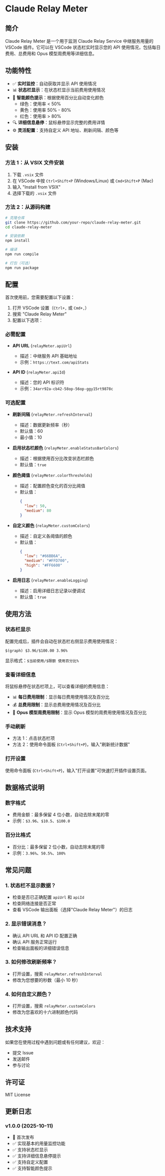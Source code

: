# Claude Relay Meter

## 简介

Claude Relay Meter 是一个用于监测 Claude Relay Service 中继服务用量的 VSCode 插件。它可以在 VSCode 状态栏实时显示您的 API 使用情况，包括每日费用、总费用和 Opus 模型周费用等详细信息。

## 功能特性

- ✅ **实时监控**：自动获取并显示 API 使用情况
- 📊 **状态栏显示**：在状态栏显示当前费用使用情况
- 🎨 **智能颜色提示**：根据使用百分比自动变化颜色
  - 绿色：使用率 < 50%
  - 黄色：使用率 50% - 80%
  - 红色：使用率 > 80%
- 🔍 **详细信息悬停**：鼠标悬停显示完整的费用详情
- ⚙️ **灵活配置**：支持自定义 API 地址、刷新间隔、颜色等

## 安装

### 方法 1：从 VSIX 文件安装
1. 下载 `.vsix` 文件
2. 在 VSCode 中按 `Ctrl+Shift+P` (Windows/Linux) 或 `Cmd+Shift+P` (Mac)
3. 输入 "Install from VSIX"
4. 选择下载的 `.vsix` 文件

### 方法 2：从源码构建
```bash
# 克隆仓库
git clone https://github.com/your-repo/claude-relay-meter.git
cd claude-relay-meter

# 安装依赖
npm install

# 编译
npm run compile

# 打包（可选）
npm run package
```

## 配置

首次使用前，您需要配置以下设置：

1. 打开 VSCode 设置（`Ctrl+,` 或 `Cmd+,`）
2. 搜索 "Claude Relay Meter"
3. 配置以下选项：

### 必需配置

- **API URL** (`relayMeter.apiUrl`)
  - 描述：中继服务 API 基础地址
  - 示例：`https://text.com/apiStats`

- **API ID** (`relayMeter.apiId`)
  - 描述：您的 API 标识符
  - 示例：`34arr92a-cb42-58op-56op-ggy15rt9878c`

### 可选配置

- **刷新间隔** (`relayMeter.refreshInterval`)
  - 描述：数据更新频率（秒）
  - 默认值：60
  - 最小值：10

- **启用状态栏颜色** (`relayMeter.enableStatusBarColors`)
  - 描述：根据使用百分比改变状态栏颜色
  - 默认值：`true`

- **颜色阈值** (`relayMeter.colorThresholds`)
  - 描述：配置颜色变化的百分比阈值
  - 默认值：
    ```json
    {
      "low": 50,
      "medium": 80
    }
    ```

- **自定义颜色** (`relayMeter.customColors`)
  - 描述：自定义各阈值的颜色
  - 默认值：
    ```json
    {
      "low": "#66BB6A",
      "medium": "#FFD700",
      "high": "#FF6600"
    }
    ```

- **启用日志** (`relayMeter.enableLogging`)
  - 描述：启用详细日志记录以便调试
  - 默认值：`true`

## 使用方法

### 状态栏显示

配置完成后，插件会自动在状态栏右侧显示费用使用情况：

```
$(graph) $3.96/$100.00 3.96%
```

显示格式：`$当前使用/$限额 使用百分比%`

### 查看详细信息

将鼠标悬停在状态栏项上，可以查看详细的费用信息：

- 📊 **每日费用限制**：显示每日费用使用情况及百分比
- 💰 **总费用限制**：显示总费用使用情况及百分比
- 🚀 **Opus 模型周费用限制**：显示 Opus 模型的周费用使用情况及百分比

### 手动刷新

- 方法 1：点击状态栏项
- 方法 2：使用命令面板 (`Ctrl+Shift+P`)，输入"刷新统计数据"

### 打开设置

使用命令面板 (`Ctrl+Shift+P`)，输入"打开设置"可快速打开插件设置页面。

## 数据格式说明

### 数字格式
- 费用金额：最多保留 4 位小数，自动去除末尾的零
- 示例：`$3.96`、`$10.5`、`$100.0`

### 百分比格式
- 百分比：最多保留 2 位小数，自动去除末尾的零
- 示例：`3.96%`、`50.5%`、`100%`

## 常见问题

### 1. 状态栏不显示数据？
- 检查是否已正确配置 `apiUrl` 和 `apiId`
- 检查网络连接是否正常
- 查看 VSCode 输出面板（选择"Claude Relay Meter"）的日志

### 2. 显示错误消息？
- 确认 API URL 和 API ID 配置正确
- 确认 API 服务正常运行
- 检查输出面板的详细错误信息

### 3. 如何修改刷新频率？
- 打开设置，搜索 `relayMeter.refreshInterval`
- 修改为您想要的秒数（最小 10 秒）

### 4. 如何自定义颜色？
- 打开设置，搜索 `relayMeter.customColors`
- 修改为您喜欢的十六进制颜色代码

## 技术支持

如果您在使用过程中遇到问题或有任何建议，欢迎：

- 提交 Issue
- 发送邮件
- 参与讨论

## 许可证

MIT License

## 更新日志

### v1.0.0 (2025-10-11)
- 🎉 首次发布
- ✅ 实现基本的用量监控功能
- ✅ 支持状态栏显示
- ✅ 支持详细信息悬停提示
- ✅ 支持自定义配置
- ✅ 支持智能颜色提示
